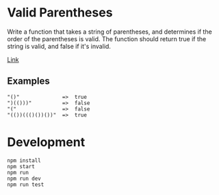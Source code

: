 # Valid Parentheses

Write a function that takes a string of parentheses, and determines if the order of the parentheses is valid. The function should return true if the string is valid, and false if it's invalid.

[Link](https://www.codewars.com/kata/52774a314c2333f0a7000688/train/javascript)

## Examples

```
"()"              =>  true
")(()))"          =>  false
"("               =>  false
"(())((()())())"  =>  true
```

# Development

```
npm install
npm start
npm run
npm run dev
npm run test
```
